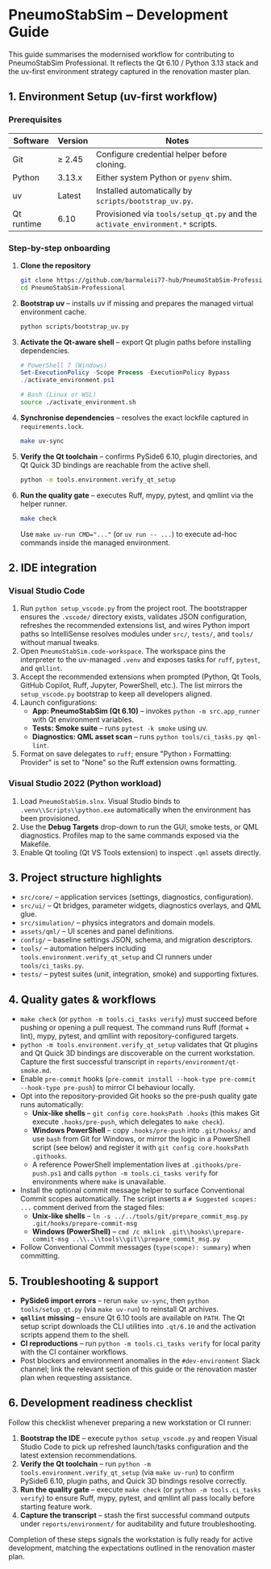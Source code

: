 # PneumoStabSim – Development Guide

This guide summarises the modernised workflow for contributing to
PneumoStabSim Professional. It reflects the Qt 6.10 / Python 3.13 stack and the
uv-first environment strategy captured in the renovation master plan.

## 1. Environment Setup (uv-first workflow)

### Prerequisites

| Software | Version | Notes |
| --- | --- | --- |
| Git | ≥ 2.45 | Configure credential helper before cloning. |
| Python | 3.13.x | Either system Python or `pyenv` shim. |
| uv | Latest | Installed automatically by `scripts/bootstrap_uv.py`. |
| Qt runtime | 6.10 | Provisioned via `tools/setup_qt.py` and the `activate_environment.*` scripts. |

### Step-by-step onboarding

1. **Clone the repository**
   ```bash
   git clone https://github.com/barmaleii77-hub/PneumoStabSim-Professional.git
   cd PneumoStabSim-Professional
   ```
2. **Bootstrap uv** – installs uv if missing and prepares the managed virtual
   environment cache.
   ```bash
   python scripts/bootstrap_uv.py
   ```
3. **Activate the Qt-aware shell** – export Qt plugin paths before installing
   dependencies.
   ```powershell
   # PowerShell 7 (Windows)
   Set-ExecutionPolicy -Scope Process -ExecutionPolicy Bypass
   ./activate_environment.ps1
   ```
   ```bash
   # Bash (Linux or WSL)
   source ./activate_environment.sh
   ```
4. **Synchronise dependencies** – resolves the exact lockfile captured in
   `requirements.lock`.
   ```bash
   make uv-sync
   ```
5. **Verify the Qt toolchain** – confirms PySide6 6.10, plugin directories, and
   Qt Quick 3D bindings are reachable from the active shell.
   ```bash
   python -m tools.environment.verify_qt_setup
   ```
6. **Run the quality gate** – executes Ruff, mypy, pytest, and qmllint via the
   helper runner.
   ```bash
   make check
   ```
   Use `make uv-run CMD="..."` (or `uv run -- ...`) to execute ad-hoc commands
   inside the managed environment.

## 2. IDE integration

### Visual Studio Code

1. Run `python setup_vscode.py` from the project root. The bootstrapper ensures
   the `.vscode/` directory exists, validates JSON configuration, refreshes the
   recommended extensions list, and wires Python import paths so IntelliSense
   resolves modules under `src/`, `tests/`, and `tools/` without manual tweaks.
2. Open `PneumoStabSim.code-workspace`. The workspace pins the interpreter to
   the uv-managed `.venv` and exposes tasks for `ruff`, `pytest`, and `qmllint`.
3. Accept the recommended extensions when prompted (Python, Qt Tools, GitHub
   Copilot, Ruff, Jupyter, PowerShell, etc.). The list mirrors the
   `setup_vscode.py` bootstrap to keep all developers aligned.
4. Launch configurations:
   - **App: PneumoStabSim (Qt 6.10)** – invokes `python -m src.app_runner` with
     Qt environment variables.
   - **Tests: Smoke suite** – runs `pytest -k smoke` using uv.
   - **Diagnostics: QML asset scan** – runs `python tools/ci_tasks.py qml-lint`.
5. Format on save delegates to `ruff`; ensure "Python › Formatting: Provider"
   is set to "None" so the Ruff extension owns formatting.

### Visual Studio 2022 (Python workload)

1. Load `PneumoStabSim.slnx`. Visual Studio binds to `.venv\\Scripts\\python.exe`
   automatically when the environment has been provisioned.
2. Use the **Debug Targets** drop-down to run the GUI, smoke tests, or QML
   diagnostics. Profiles map to the same commands exposed via the Makefile.
3. Enable Qt tooling (Qt VS Tools extension) to inspect `.qml` assets directly.

## 3. Project structure highlights

- `src/core/` – application services (settings, diagnostics, configuration).
- `src/ui/` – Qt bridges, parameter widgets, diagnostics overlays, and QML glue.
- `src/simulation/` – physics integrators and domain models.
- `assets/qml/` – UI scenes and panel definitions.
- `config/` – baseline settings JSON, schema, and migration descriptors.
- `tools/` – automation helpers including `tools.environment.verify_qt_setup` and
  CI runners under `tools/ci_tasks.py`.
- `tests/` – pytest suites (unit, integration, smoke) and supporting fixtures.

## 4. Quality gates & workflows

- `make check` (or `python -m tools.ci_tasks verify`) must succeed before pushing
  or opening a pull request. The command runs Ruff (format + lint), mypy,
  pytest, and qmllint with repository-configured targets.
- `python -m tools.environment.verify_qt_setup` validates that Qt plugins and
  Qt Quick 3D bindings are discoverable on the current workstation. Capture the
  first successful transcript in `reports/environment/qt-smoke.md`.
- Enable `pre-commit` hooks (`pre-commit install --hook-type pre-commit --hook-type
  pre-push`) to mirror CI behaviour locally.
- Opt into the repository-provided Git hooks so the pre-push quality gate runs
  automatically:
  - **Unix-like shells** – `git config core.hooksPath .hooks` (this makes Git
    execute `.hooks/pre-push`, which delegates to `make check`).
  - **Windows PowerShell** – copy `.hooks/pre-push` into `.git/hooks/` and use
    `bash` from Git for Windows, or mirror the logic in a PowerShell script (see
    below) and register it with `git config core.hooksPath .githooks`.
  - A reference PowerShell implementation lives at `.githooks/pre-push.ps1` and
    calls `python -m tools.ci_tasks verify` for environments where `make`
    is unavailable.
- Install the optional commit message helper to surface Conventional Commit
  scopes automatically. The script inserts a `# Suggested scopes: ...` comment
  derived from the staged files:
  - **Unix-like shells** – `ln -s ../../tools/git/prepare_commit_msg.py .git/hooks/prepare-commit-msg`
  - **Windows (PowerShell)** – `cmd /c mklink .git\\hooks\\prepare-commit-msg ..\\..\\tools\\git\\prepare_commit_msg.py`
- Follow Conventional Commit messages (`type(scope): summary`) when committing.

## 5. Troubleshooting & support

- **PySide6 import errors** – rerun `make uv-sync`, then `python tools/setup_qt.py`
  (via `make uv-run`) to reinstall Qt archives.
- **`qmllint` missing** – ensure Qt 6.10 tools are available on `PATH`. The Qt
  setup script downloads the CLI utilities into `.qt/6.10` and the activation
  scripts append them to the shell.
- **CI reproductions** – run `python -m tools.ci_tasks verify` for local parity
  with the CI container workflows.
- Post blockers and environment anomalies in the `#dev-environment` Slack
  channel; link the relevant section of this guide or the renovation master plan
  when requesting assistance.

## 6. Development readiness checklist

Follow this checklist whenever preparing a new workstation or CI runner:

1. **Bootstrap the IDE** – execute `python setup_vscode.py` and reopen
   Visual Studio Code to pick up refreshed launch/tasks configuration and the
   latest extension recommendations.
2. **Verify the Qt toolchain** – run `python -m tools.environment.verify_qt_setup`
   (via `make uv-run`) to confirm PySide6 6.10, plugin paths, and Quick 3D
   bindings resolve correctly.
3. **Run the quality gate** – execute `make check` (or `python -m tools.ci_tasks
   verify`) to ensure Ruff, mypy, pytest, and qmllint all pass locally before
   starting feature work.
4. **Capture the transcript** – stash the first successful command outputs under
   `reports/environment/` for auditability and future troubleshooting.

Completion of these steps signals the workstation is fully ready for active
development, matching the expectations outlined in the renovation master plan.
